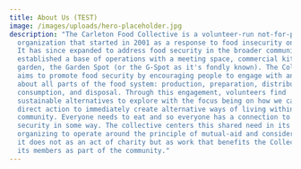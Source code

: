 ```yaml
---
title: About Us (TEST)
image: /images/uploads/hero-placeholder.jpg
description: "The Carleton Food Collective is a volunteer-run not-for-profit
  organization that started in 2001 as a response to food insecurity on campus.
  It has since expanded to address food security in the broader community and
  established a base of operations with a meeting space, commercial kitchen, and
  garden, the Garden Spot (or the G-Spot as it's fondly known). The Collective
  aims to promote food security by encouraging people to engage with and think
  about all parts of the food system: production, preparation, distribution,
  consumption, and disposal. Through this engagement, volunteers find
  sustainable alternatives to explore with the focus being on how we can take
  direct action to immediately create alternative ways of living within our
  community. Everyone needs to eat and so everyone has a connection to food
  security in some way. The collective centers this shared need in its
  organizing to operate around the principle of mutual-aid and consider the work
  it does not as an act of charity but as work that benefits the Collective and
  its members as part of the community."
---
```

